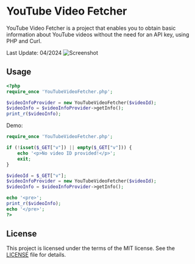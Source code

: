 # YouTube Video Fetcher

YouTube Video Fetcher is a project that enables you to obtain basic information about YouTube videos without the need for an API key, using PHP and Curl.

Last Update: 04/2024
![Screenshot](https://i.imgur.com/XPLNlHJ.png)

## Usage 
```php
<?php
require_once 'YouTubeVideoFetcher.php';

$videoInfoProvider = new YouTubeVideoFetcher($videoId);
$videoInfo = $videoInfoProvider->getInfo();
print_r($videoInfo);
```

Demo:
```php
require_once 'YouTubeVideoFetcher.php';

if (!isset($_GET["v"]) || empty($_GET["v"])) {
    echo '<p>No video ID provided!</p>';
    exit;
}

$videoId = $_GET["v"];
$videoInfoProvider = new YouTubeVideoFetcher($videoId);
$videoInfo = $videoInfoProvider->getInfo();

echo '<pre>';
print_r($videoInfo);
echo '</pre>';
?>
```

## License
This project is licensed under the terms of the MIT license. See the [LICENSE](https://raw.githubusercontent.com/furkankadirguzeloglu/YouTubeVideoFetcher/main/LICENSE) file for details.
